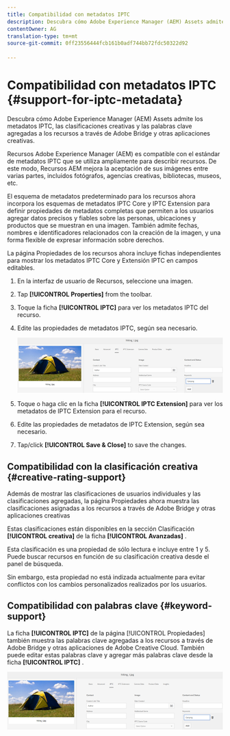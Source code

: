 ```yaml
---
title: Compatibilidad con metadatos IPTC
description: Descubra cómo Adobe Experience Manager (AEM) Assets admite los metadatos IPTC, las clasificaciones creativas y las palabras clave agregadas a los recursos a través de Adobe Bridge y otras aplicaciones creativas.
contentOwner: AG
translation-type: tm+mt
source-git-commit: 0ff23556444fcb161b0adf744bb72fdc50322d92

---
```



# Compatibilidad con metadatos IPTC {#support-for-iptc-metadata}

Descubra cómo Adobe Experience Manager (AEM) Assets admite los metadatos IPTC, las clasificaciones creativas y las palabras clave agregadas a los recursos a través de Adobe Bridge y otras aplicaciones creativas.

Recursos Adobe Experience Manager (AEM) es compatible con el estándar de metadatos IPTC que se utiliza ampliamente para describir recursos. De este modo, Recursos AEM mejora la aceptación de sus imágenes entre varias partes, incluidos fotógrafos, agencias creativas, bibliotecas, museos, etc.

El esquema de metadatos predeterminado para los recursos ahora incorpora los esquemas de metadatos IPTC Core y IPTC Extension para definir propiedades de metadatos completas que permiten a los usuarios agregar datos precisos y fiables sobre las personas, ubicaciones y productos que se muestran en una imagen. También admite fechas, nombres e identificadores relacionados con la creación de la imagen, y una forma flexible de expresar información sobre derechos.

La página Propiedades de los recursos ahora incluye fichas independientes para mostrar los metadatos IPTC Core y Extensión IPTC en campos editables.

1. En la interfaz de usuario de Recursos, seleccione una imagen.
1. Tap **[!UICONTROL Properties]** from the toolbar.
1. Toque la ficha **[!UICONTROL IPTC]** para ver los metadatos IPTC del recurso.
1. Edite las propiedades de metadatos IPTC, según sea necesario.

   ![iptc_tab](assets/keywords-in-iptc-tab.png)

1. Toque o haga clic en la ficha **[!UICONTROL IPTC Extension]** para ver los metadatos de IPTC Extension para el recurso.
1. Edite las propiedades de metadatos de IPTC Extension, según sea necesario.
1. Tap/click **[!UICONTROL Save &amp; Close]** to save the changes.

## Compatibilidad con la clasificación creativa {#creative-rating-support}

Además de mostrar las clasificaciones de usuarios individuales y las clasificaciones agregadas, la página Propiedades ahora muestra las clasificaciones asignadas a los recursos a través de Adobe Bridge y otras aplicaciones creativas

Estas clasificaciones están disponibles en la sección Clasificación **[!UICONTROL creativa]** de la ficha **[!UICONTROL Avanzadas]** .

Esta clasificación es una propiedad de sólo lectura e incluye entre 1 y 5. Puede buscar recursos en función de su clasificación creativa desde el panel de búsqueda.

Sin embargo, esta propiedad no está indizada actualmente para evitar conflictos con los cambios personalizados realizados por los usuarios.

## Compatibilidad con palabras clave {#keyword-support}

La ficha **[!UICONTROL IPTC]** de la página [!UICONTROL Propiedades] también muestra las palabras clave agregadas a los recursos a través de Adobe Bridge y otras aplicaciones de Adobe Creative Cloud. También puede editar estas palabras clave y agregar más palabras clave desde la ficha **[!UICONTROL IPTC]** .

![keywords](assets/keywords-in-iptc-tab.png)
